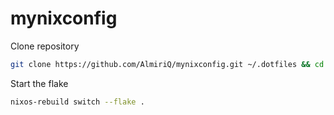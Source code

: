 # mynixconfig
Clone repository
```bash
git clone https://github.com/AlmiriQ/mynixconfig.git ~/.dotfiles && cd ~/.dotfiles
```
Start the flake
```bash
nixos-rebuild switch --flake .
```
